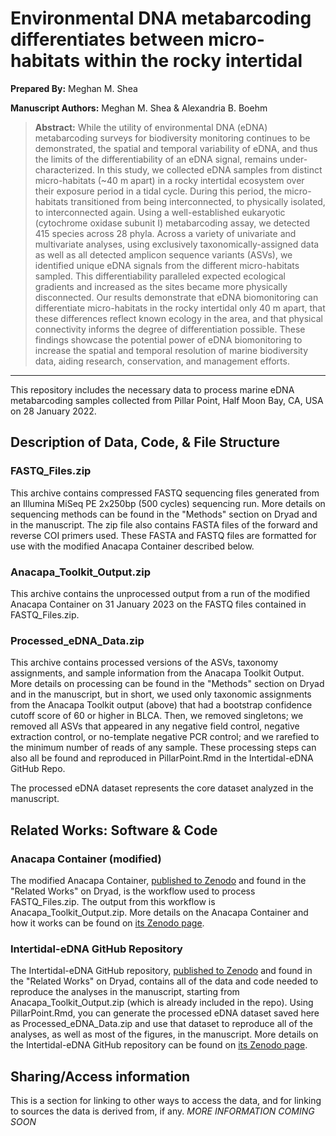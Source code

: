 # Environmental DNA metabarcoding differentiates between micro-habitats within the rocky intertidal

**Prepared By:** Meghan M. Shea

**Manuscript Authors:** Meghan M. Shea & Alexandria B. Boehm

> **Abstract:** While the utility of environmental DNA (eDNA) metabarcoding surveys for biodiversity monitoring continues to be demonstrated, the spatial and temporal variability of eDNA, and thus the limits of the differentiability of an eDNA signal, remains under-characterized. In this study, we collected eDNA samples from distinct micro-habitats (~40 m apart) in a rocky intertidal ecosystem over their exposure period in a tidal cycle. During this period, the micro-habitats transitioned from being interconnected, to physically isolated, to interconnected again. Using a well-established eukaryotic (cytochrome oxidase subunit I) metabarcoding assay, we detected 415 species across 28 phyla. Across a variety of univariate and multivariate analyses, using exclusively taxonomically-assigned data as well as all detected amplicon sequence variants (ASVs), we identified unique eDNA signals from the different micro-habitats sampled. This differentiability paralleled expected ecological gradients and increased as the sites became more physically disconnected. Our results demonstrate that eDNA biomonitoring can differentiate micro-habitats in the rocky intertidal only 40 m apart, that these differences reflect known ecology in the area, and that physical connectivity informs the degree of differentiation possible. These findings showcase the potential power of eDNA biomonitoring to increase the spatial and temporal resolution of marine biodiversity data, aiding research, conservation, and management efforts.
---

This repository includes the necessary data to process marine eDNA metabarcoding samples collected from Pillar Point, Half Moon Bay, CA, USA on 28 January 2022. 

## Description of Data, Code, & File Structure

### FASTQ_Files.zip

This archive contains compressed FASTQ sequencing files generated from an Illumina MiSeq PE 2x250bp (500 cycles) sequencing run. More details on sequencing methods can be found in the "Methods" section on Dryad and in the manuscript. The zip file also contains FASTA files of the forward and reverse COI primers used. These FASTA and FASTQ files are formatted for use with the modified Anacapa Container described below. 

### Anacapa_Toolkit_Output.zip

This archive contains the unprocessed output from a run of the modified Anacapa Container on 31 January 2023 on the FASTQ files contained in FASTQ_Files.zip.

### Processed_eDNA_Data.zip

This archive contains processed versions of the ASVs, taxonomy assignments, and sample information from the Anacapa Toolkit Output. More details on processing can be found in the "Methods" section on Dryad and in the manuscript, but in short, we used only taxonomic assignments from the Anacapa Toolkit output (above) that had a bootstrap confidence cutoff score of 60 or higher in BLCA. Then, we removed singletons; we removed all ASVs that appeared in any negative field control, negative extraction control, or no-template negative PCR control; and we rarefied to the minimum number of reads of any sample. These processing steps can also all be found and reproduced in PillarPoint.Rmd in the Intertidal-eDNA GitHub Repo. 

The processed eDNA dataset represents the core dataset analyzed in the manuscript. 


## Related Works: Software & Code

### Anacapa Container (modified)

The modified Anacapa Container, [published to Zenodo](https://doi.org/10.5281/zenodo.8201140) and found in the "Related Works" on Dryad, is the workflow used to process FASTQ_Files.zip. The output from this workflow is Anacapa_Toolkit_Output.zip. More details on the Anacapa Container and how it works can be found on [its Zenodo page](https://doi.org/10.5281/zenodo.8201140). 

### Intertidal-eDNA GitHub Repository

The Intertidal-eDNA GitHub repository, [published to Zenodo](https://doi.org/10.5281/zenodo.8213050) and found in the "Related Works" on Dryad, contains all of the data and code needed to reproduce the analyses in the manuscript, starting from Anacapa_Toolkit_Output.zip (which is already included in the repo). Using PillarPoint.Rmd, you can generate the processed eDNA dataset saved here as Processed_eDNA_Data.zip and use that dataset to reproduce all of the analyses, as well as most of the figures, in the manuscript. More details on the Intertidal-eDNA GitHub repository can be found on [its Zenodo page](https://doi.org/10.5281/zenodo.8213050). 


## Sharing/Access information

This is a section for linking to other ways to access the data, and for linking to sources the data is derived from, if any. *MORE INFORMATION COMING SOON*

